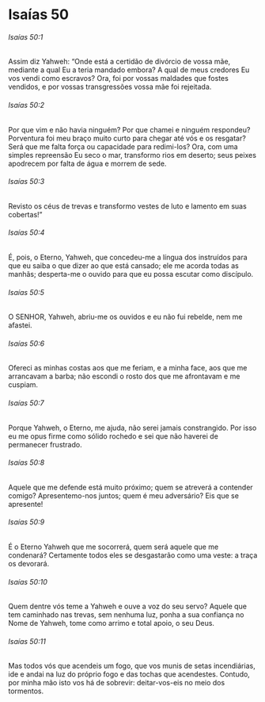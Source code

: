 # Isaías 50

###### Isaías 50:1

Assim diz Yahweh: “Onde está a certidão de divórcio de vossa mãe, mediante a qual Eu a teria mandado embora? A qual de meus credores Eu vos vendi como escravos? Ora, foi por vossas maldades que fostes vendidos, e por vossas transgressões vossa mãe foi rejeitada.

###### Isaías 50:2

Por que vim e não havia ninguém? Por que chamei e ninguém respondeu? Porventura foi meu braço muito curto para chegar até vós e os resgatar? Será que me falta força ou capacidade para redimi-los? Ora, com uma simples repreensão Eu seco o mar, transformo rios em deserto; seus peixes apodrecem por falta de água e morrem de sede.

###### Isaías 50:3

Revisto os céus de trevas e transformo vestes de luto e lamento em suas cobertas!”

###### Isaías 50:4

É, pois, o Eterno, Yahweh, que concedeu-me a língua dos instruídos para que eu saiba o que dizer ao que está cansado; ele me acorda todas as manhãs; desperta-me o ouvido para que eu possa escutar como discípulo.

###### Isaías 50:5

O SENHOR, Yahweh, abriu-me os ouvidos e eu não fui rebelde, nem me afastei.

###### Isaías 50:6

Ofereci as minhas costas aos que me feriam, e a minha face, aos que me arrancavam a barba; não escondi o rosto dos que me afrontavam e me cuspiam.

###### Isaías 50:7

Porque Yahweh, o Eterno, me ajuda, não serei jamais constrangido. Por isso eu me opus firme como sólido rochedo e sei que não haverei de permanecer frustrado.

###### Isaías 50:8

Aquele que me defende está muito próximo; quem se atreverá a contender comigo? Apresentemo-nos juntos; quem é meu adversário? Eis que se apresente!

###### Isaías 50:9

É o Eterno Yahweh que me socorrerá, quem será aquele que me condenará? Certamente todos eles se desgastarão como uma veste: a traça os devorará.

###### Isaías 50:10

Quem dentre vós teme a Yahweh e ouve a voz do seu servo? Aquele que tem caminhado nas trevas, sem nenhuma luz, ponha a sua confiança no Nome de Yahweh, tome como arrimo e total apoio, o seu Deus.

###### Isaías 50:11

Mas todos vós que acendeis um fogo, que vos munis de setas incendiárias, ide e andai na luz do próprio fogo e das tochas que acendestes. Contudo, por minha mão isto vos há de sobrevir: deitar-vos-eis no meio dos tormentos.

